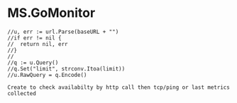 # MS.GoMonitor

	//u, err := url.Parse(baseURL + "")
	//if err != nil {
	//	return nil, err
	//}
	//
	//q := u.Query()
	//q.Set("limit", strconv.Itoa(limit))
	//u.RawQuery = q.Encode()

	Create to check availabilty by http call then tcp/ping or last metrics collected
